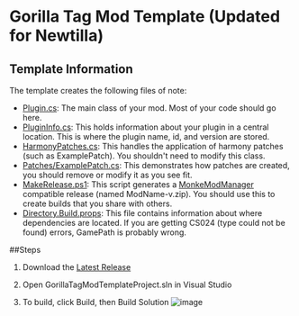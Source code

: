 # Gorilla Tag Mod Template (Updated for Newtilla)

## Template Information

The template creates the following files of note:
* [Plugin.cs](src/Content/GorillaTagModTemplateProject/Plugin.cs): The main class of your mod. Most of your code should go here.
* [PluginInfo.cs](src/Content/GorillaTagModTemplateProject/PluginInfo.cs): This holds information about your plugin in a central location. This is where the plugin name, id, and version are stored.
* [HarmonyPatches.cs](src/Content/GorillaTagModTemplateProject/HarmonyPatches.cs): This handles the application of harmony patches (such as ExamplePatch). You shouldn't need to modify this class.
* [Patches/ExamplePatch.cs](src/Content/GorillaTagModTemplateProject/Patches/ExamplePatch.cs): This demonstrates how patches are created, you should remove or modify it as you see fit.
* [MakeRelease.ps1](src/Content/GorillaTagModTemplateProject/MakeRelease.ps1): This script generates a [MonkeModManager](https://github.com/BzzzThe18th/MonkeModManager) compatible release (named ModName-v.zip). You should use this to create builds that you share with others.
* [Directory.Build.props](src\Content\GorillaTagModTemplateProject\Directory.Build.props): This file contains information about where dependencies are located. If you are getting CS024 (type could not be found) errors, GamePath is probably wrong. 

##Steps

1. Download the [Latest Release](https://github.com/Toastconcern/GorillaTagModTemplate/releases/latest)

2. Open GorillaTagModTemplateProject.sln in Visual Studio

3. To build, click Build, then Build Solution
![image](https://github.com/user-attachments/assets/2857aeb7-ca63-48a9-be62-1e9273a9b3b7)
